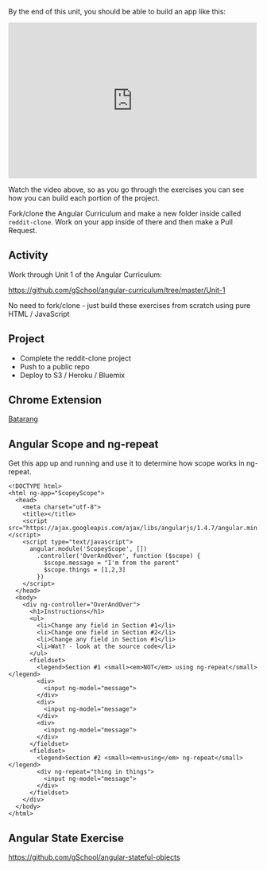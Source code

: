 By the end of this unit, you should be able to build an app like this:

<iframe src="https://player.vimeo.com/video/135778837?byline=0&portrait=0" width="500" height="313" frameborder="0" webkitallowfullscreen mozallowfullscreen allowfullscreen></iframe>

Watch the video above, so as you go through the exercises you can see how you can build each portion of the project.

Fork/clone the Angular Curriculum and make a new folder inside called `reddit-clone`. Work on your app inside of there and then make a Pull Request.

## Activity

Work through Unit 1 of the Angular Curriculum:

https://github.com/gSchool/angular-curriculum/tree/master/Unit-1

No need to fork/clone - just build these exercises from scratch using pure HTML / JavaScript

## Project

- Complete the reddit-clone project
- Push to a public repo
- Deploy to S3 / Heroku / Bluemix

## Chrome Extension

[Batarang](https://chrome.google.com/webstore/detail/angularjs-batarang-stable/niopocochgahfkiccpjmmpchncjoapek?hl=en-US)


## Angular Scope and ng-repeat

Get this app up and running and use it to determine how scope works in ng-repeat.

```
<!DOCTYPE html>
<html ng-app="ScopeyScope">
  <head>
    <meta charset="utf-8">
    <title></title>
    <script src="https://ajax.googleapis.com/ajax/libs/angularjs/1.4.7/angular.min.js"></script>
    <script type="text/javascript">
      angular.module('ScopeyScope', [])
        .controller('OverAndOver', function ($scope) {
          $scope.message = "I'm from the parent"
          $scope.things = [1,2,3]
        })
    </script>
  </head>
  <body>
    <div ng-controller="OverAndOver">
      <h1>Instructions</h1>
      <ul>
        <li>Change any field in Section #1</li>
        <li>Change one field in Section #2</li>
        <li>Change any field in Section #1</li>
        <li>Wat? - look at the source code</li>
      </ul>
      <fieldset>
        <legend>Section #1 <small><em>NOT</em> using ng-repeat</small></legend>
        <div>
          <input ng-model="message">
        </div>
        <div>
          <input ng-model="message">
        </div>
        <div>
          <input ng-model="message">
        </div>
      </fieldset>
      <fieldset>
        <legend>Section #2 <small><em>using</em> ng-repeat</small></legend>
        <div ng-repeat="thing in things">
          <input ng-model="message">
        </div>
      </fieldset>
    </div>
  </body>
</html>
```

## Angular State Exercise

https://github.com/gSchool/angular-stateful-objects